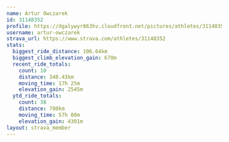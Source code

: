 ```yaml
---
name: Artur Owczarek
id: 31148352
profile: https://dgalywyr863hv.cloudfront.net/pictures/athletes/31148352/15906846/1/large.jpg
username: artur-owczarek
strava_url: https://www.strava.com/athletes/31148352
stats:
  biggest_ride_distance: 106.64km
  biggest_climb_elevation_gain: 670m
  recent_ride_totals:
    count: 10
    distance: 340.43km
    moving_time: 17h 25m
    elevation_gain: 2545m
  ytd_ride_totals:
    count: 38
    distance: 780km
    moving_time: 57h 00m
    elevation_gain: 4301m
layout: strava_member
--- 
```

